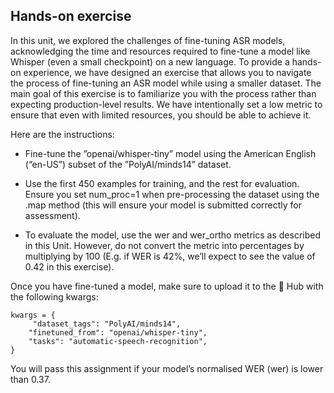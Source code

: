 ## Hands-on exercise

In this unit, we explored the challenges of fine-tuning ASR models, acknowledging the time and resources required to fine-tune a model like Whisper (even a small checkpoint) on a new language. To provide a hands-on experience, we have designed an exercise that allows you to navigate the process of fine-tuning an ASR model while using a smaller dataset. The main goal of this exercise is to familiarize you with the process rather than expecting production-level results. We have intentionally set a low metric to ensure that even with limited resources, you should be able to achieve it.

Here are the instructions:

* Fine-tune the ”openai/whisper-tiny” model using the American English (“en-US”) subset of the ”PolyAI/minds14” dataset.

* Use the first 450 examples for training, and the rest for evaluation. Ensure you set num_proc=1 when pre-processing the dataset using the .map method (this will ensure your model is submitted correctly for assessment).

* To evaluate the model, use the wer and wer_ortho metrics as described in this Unit. However, do not convert the metric into percentages by multiplying by 100 (E.g. if WER is 42%, we’ll expect to see the value of 0.42 in this exercise).

Once you have fine-tuned a model, make sure to upload it to the 🤗 Hub with the following kwargs:

```
kwargs = {
     "dataset_tags": "PolyAI/minds14",
    "finetuned_from": "openai/whisper-tiny",
    "tasks": "automatic-speech-recognition",
}
```
You will pass this assignment if your model’s normalised WER (wer) is lower than 0.37.